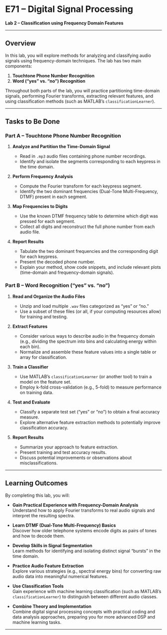 # E71 – Digital Signal Processing  
**Lab 2 – Classification using Frequency Domain Features**

---

## Overview
In this lab, you will explore methods for analyzing and classifying audio signals using frequency-domain techniques. The lab has two main components:

1. **Touchtone Phone Number Recognition**  
2. **Word (“yes” vs. “no”) Recognition**

Throughout both parts of the lab, you will practice partitioning time-domain signals, performing Fourier transforms, extracting relevant features, and using classification methods (such as MATLAB’s `classificationLearner`).

---

## Tasks to Be Done

### Part A – Touchtone Phone Number Recognition
1. **Analyze and Partition the Time-Domain Signal**  
   - Read in `.mp3` audio files containing phone number recordings.  
   - Identify and isolate the segments corresponding to each keypress in the time domain.

2. **Perform Frequency Analysis**  
   - Compute the Fourier transform for each keypress segment.  
   - Identify the two dominant frequencies (Dual-Tone Multi-Frequency, DTMF) present in each segment.

3. **Map Frequencies to Digits**  
   - Use the known DTMF frequency table to determine which digit was pressed for each segment.  
   - Collect all digits and reconstruct the full phone number from each audio file.

4. **Report Results**  
   - Tabulate the two dominant frequencies and the corresponding digit for each keypress.  
   - Present the decoded phone number.  
   - Explain your method, show code snippets, and include relevant plots (time-domain and frequency-domain signals).

### Part B – Word Recognition (“yes” vs. “no”)
1. **Read and Organize the Audio Files**  
   - Unzip and load multiple `.wav` files categorized as “yes” or “no.”  
   - Use a subset of these files (or all, if your computing resources allow) for training and testing.

2. **Extract Features**  
   - Consider various ways to describe audio in the frequency domain (e.g., dividing the spectrum into bins and calculating energy within each bin).  
   - Normalize and assemble these feature values into a single table or array for classification.

3. **Train a Classifier**  
   - Use MATLAB’s `classificationLearner` (or another tool) to train a model on the feature set.  
   - Employ k-fold cross-validation (e.g., 5-fold) to measure performance on training data.

4. **Test and Evaluate**  
   - Classify a separate test set (“yes” or “no”) to obtain a final accuracy measure.  
   - Explore alternative feature extraction methods to potentially improve classification accuracy.

5. **Report Results**  
   - Summarize your approach to feature extraction.  
   - Present training and test accuracy results.  
   - Discuss potential improvements or observations about misclassifications.

---

## Learning Outcomes
By completing this lab, you will:

- **Gain Practical Experience with Frequency-Domain Analysis**  
  Understand how to apply Fourier transforms to real audio signals and interpret the resulting spectra.

- **Learn DTMF (Dual-Tone Multi-Frequency) Basics**  
  Discover how older telephone systems encode digits as pairs of tones and how to decode them.

- **Develop Skills in Signal Segmentation**  
  Learn methods for identifying and isolating distinct signal “bursts” in the time domain.

- **Practice Audio Feature Extraction**  
  Explore various strategies (e.g., spectral energy bins) for converting raw audio data into meaningful numerical features.

- **Use Classification Tools**  
  Gain experience with machine learning classification (such as MATLAB’s `classificationLearner`) to distinguish between different audio classes.

- **Combine Theory and Implementation**  
  Combine digital signal processing concepts with practical coding and data analysis approaches, preparing you for more advanced DSP and machine learning tasks.

---


